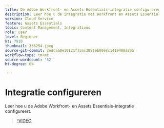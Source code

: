 ```yaml
---
title: De Adobe Workfront- en Assets Essentials-integratie configureren
description: Leer hoe u de integratie met Workfront en Assets Essentials configureert.
version: Cloud Service
feature: Assets Essentials
topic: Content Management, Integrations
role: User
level: Beginner
kt: 7910
thumbnail: 336254.jpeg
source-git-commit: 2edcaa0e10121f75ac3081eb00e8c1419400a205
workflow-type: tm+mt
source-wordcount: '32'
ht-degree: 0%

---
```



# Integratie configureren

Leer hoe u de Adobe Workfront- en Assets Essentials-integratie configureert.

>[!VIDEO](https://video.tv.adobe.com/v/336254/?quality=12&learn=on)
